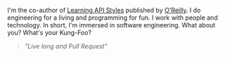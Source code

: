 I'm the co-author of [Learning API Styles](https://www.amazon.com/Learning-API-Styles-Understanding-Trade-Offs/dp/1098153995) published by [O'Reilly](https://learning.oreilly.com/library/view/learning-api-styles/9781098153984/). I do engineering for a living and programming for fun. I work with people and technology. In short, I'm immersed in software engineering. What about you? What's your Kung-Foo?

> *"Live long and Pull Request"*
